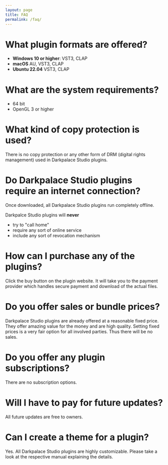 ```yaml
---
layout: page
title: FAQ
permalink: /faq/
---
```


# What plugin formats are offered?
- **Windows 10 or higher**: VST3, CLAP
- **macOS** AU, VST3, CLAP
- **Ubuntu 22.04** VST3, CLAP

# What are the system requirements?
- 64 bit
- OpenGL 3 or higher

# What kind of copy protection is used?
There is no copy protection or any other form of DRM (digital rights management) used in Darkpalace Studio plugins. 


# Do Darkpalace Studio plugins require an internet connection?
Once downloaded, all Darkpalace Studio plugins run completely offline.

Darkpalce Studio plugins will **never**

- try to "call home"
- require any sort of online service
- include any sort of revocation mechanism


# How can I purchase any of the plugins?
Click the buy button on the plugin website. It will take you to the payment provider which handles secure payment and download of the actual files.


# Do you offer sales or bundle prices?
Darkpalace Studio plugins are already offered at a reasonable fixed price. They offer amazing value for the money and are high quality. 
Setting fixed prices is a very fair option for all involved parties.
Thus there will be no sales.


# Do you offer any plugin subscriptions?
There are no subscription options.


# Will I have to pay for future updates?
All future updates are free to owners.


# Can I create a theme for a plugin?
Yes. All Darkpalace Studio plugins are highly customizable. Please take a look at the respective manual explaining the details.